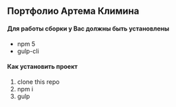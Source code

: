 ## Портфолио Артема Климина

#### Для работы сборки у Вас должны быть установлены 
* npm 5
* gulp-cli

#### Как установить проект
1. clone this repo
2. npm i
3. gulp